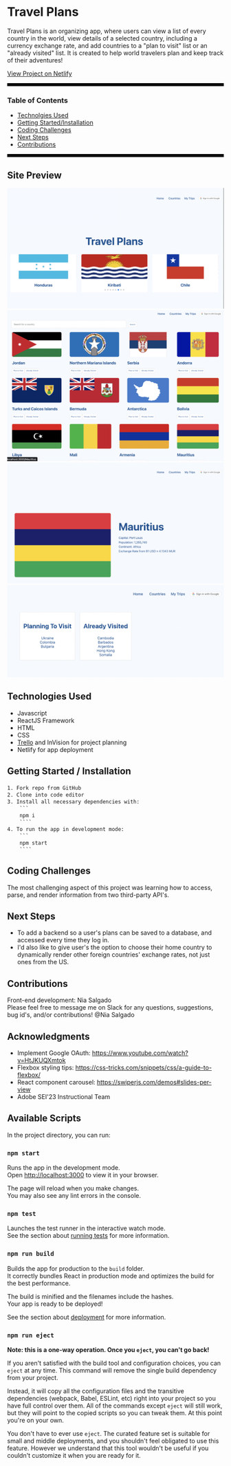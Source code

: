 # Travel Plans
Travel Plans is an organizing app, where users can view a list of every country in the world, view details of a selected country, including a currency exchange rate, and add countries to a "plan to visit" list or an "already visited" list. It is created to help world travelers plan and keep track of their adventures!

[View Project on Netlify](https://dapper-dieffenbachia-085fcf.netlify.app/)

<hr style='border: 3px solid black'>

### Table of Contents

- [Technolgies Used](#technologies-used)
- [Getting Started/Installation](#getting-started)
- [Coding Challenges](#coding-challenges)
- [Next Steps](#next-steps)
- [Contributions](#contributions)

<hr style='border: 3px solid black'>

## Site Preview
![SitePreview](./public/images/homepage.png)
![SitePreview](./public/images/countries.png)
![SitePreview](./public/images/country.png)
![SitePreview](./public/images/planlists.png)

## Technologies Used
- Javascript
- ReactJS Framework
- HTML
- CSS
- [Trello](https://trello.com/b/h95Cw5W5/capstone-project-4) and InVision for project planning
- Netlify for app deployment

## Getting Started / Installation
    1. Fork repo from GitHub
    2. Clone into code editor
    3. Install all necessary dependencies with:
        ```
        npm i
        ````
    4. To run the app in development mode:
        ```
        npm start
        ````

## Coding Challenges
The most challenging aspect of this project was learning how to access, parse, and render information from two third-party API's.

## Next Steps
- To add a backend so a user's plans can be saved to a database, and accessed every time they log in.
- I'd also like to give user's the option to choose their home country to dynamically render other foreign countries' exchange rates, not just ones from the US.

## Contributions
Front-end development: Nia Salgado<br/>
Please feel free to message me on Slack for any questions, suggestions, bug id's, and/or contributions! @Nia Salgado

## Acknowledgments
- Implement Google OAuth: https://www.youtube.com/watch?v=HtJKUQXmtok
- Flexbox styling tips: https://css-tricks.com/snippets/css/a-guide-to-flexbox/
- React component carousel: https://swiperjs.com/demos#slides-per-view
- Adobe SEI'23 Instructional Team 


## Available Scripts
In the project directory, you can run:

### `npm start`

Runs the app in the development mode.\
Open [http://localhost:3000](http://localhost:3000) to view it in your browser.

The page will reload when you make changes.\
You may also see any lint errors in the console.

### `npm test`

Launches the test runner in the interactive watch mode.\
See the section about [running tests](https://facebook.github.io/create-react-app/docs/running-tests) for more information.

### `npm run build`

Builds the app for production to the `build` folder.\
It correctly bundles React in production mode and optimizes the build for the best performance.

The build is minified and the filenames include the hashes.\
Your app is ready to be deployed!

See the section about [deployment](https://facebook.github.io/create-react-app/docs/deployment) for more information.

### `npm run eject`

**Note: this is a one-way operation. Once you `eject`, you can't go back!**

If you aren't satisfied with the build tool and configuration choices, you can `eject` at any time. This command will remove the single build dependency from your project.

Instead, it will copy all the configuration files and the transitive dependencies (webpack, Babel, ESLint, etc) right into your project so you have full control over them. All of the commands except `eject` will still work, but they will point to the copied scripts so you can tweak them. At this point you're on your own.

You don't have to ever use `eject`. The curated feature set is suitable for small and middle deployments, and you shouldn't feel obligated to use this feature. However we understand that this tool wouldn't be useful if you couldn't customize it when you are ready for it.